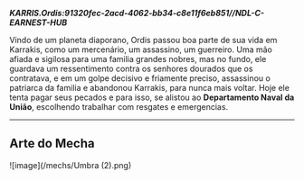 ***KARRIS.Ordis:91320fec-2acd-4062-bb34-c8e11f6eb851//NDL-C-EARNEST-HUB***

Vindo de um planeta diaporano, Ordis passou boa parte de sua vida em Karrakis, como um mercenário, um assassino, um guerreiro. Uma mão afiada e sigilosa para uma familia grandes nobres, mas no fundo, ele guardava um ressentimento contra os senhores dourados que os contratava, e em um golpe decisivo e friamente preciso,  assassinou o patriarca da familia e abandonou Karrakis, para nunca mais voltar. Hoje ele tenta pagar seus pecados e para isso, se alistou ao **Departamento Naval da União**, escolhendo trabalhar com resgates e emergencias. 

---
## Arte do Mecha 
![image](/mechs/Umbra (2).png)
